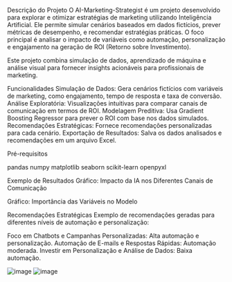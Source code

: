 Descrição do Projeto
O AI-Marketing-Strategist é um projeto desenvolvido para explorar e otimizar estratégias de marketing utilizando Inteligência Artificial. Ele permite simular cenários baseados em dados fictícios, prever métricas de desempenho, e recomendar estratégias práticas. O foco principal é analisar o impacto de variáveis como automação, personalização e engajamento na geração de ROI (Retorno sobre Investimento).

Este projeto combina simulação de dados, aprendizado de máquina e análise visual para fornecer insights acionáveis para profissionais de marketing.

Funcionalidades
Simulação de Dados: Gera cenários fictícios com variáveis de marketing, como engajamento, tempo de resposta e taxa de conversão.
Análise Exploratória: Visualizações intuitivas para comparar canais de comunicação em termos de ROI.
Modelagem Preditiva: Usa Gradient Boosting Regressor para prever o ROI com base nos dados simulados.
Recomendações Estratégicas: Fornece recomendações personalizadas para cada cenário.
Exportação de Resultados: Salva os dados analisados e recomendações em um arquivo Excel.


Pré-requisitos


pandas
numpy
matplotlib
seaborn
scikit-learn
openpyxl

Exemplo de Resultados
Gráfico: Impacto da IA nos Diferentes Canais de Comunicação

Gráfico: Importância das Variáveis no Modelo

Recomendações Estratégicas
Exemplo de recomendações geradas para diferentes níveis de automação e personalização:

Foco em Chatbots e Campanhas Personalizadas: Alta automação e personalização.
Automação de E-mails e Respostas Rápidas: Automação moderada.
Investir em Personalização e Análise de Dados: Baixa automação.

![image](https://github.com/user-attachments/assets/ed9d914f-d919-4cf7-9497-225c44e1374d)
![image](https://github.com/user-attachments/assets/0f4b035d-503f-4a39-b01f-2d55fca4b38e)





